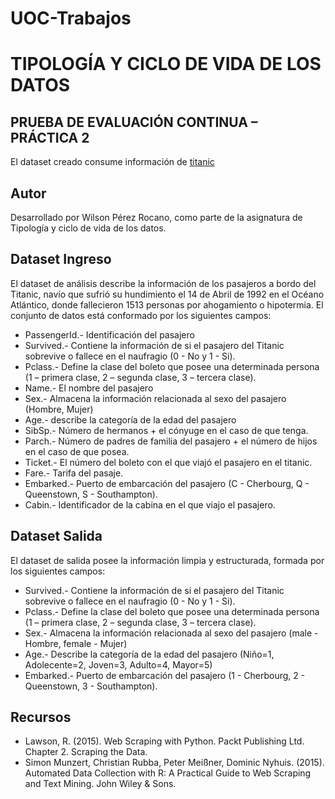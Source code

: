 # UOC-Trabajos
<h1>TIPOLOGÍA Y CICLO DE VIDA DE LOS DATOS</h1>

<h2>PRUEBA DE EVALUACIÓN CONTINUA – PRÁCTICA 2</h2>
El dataset creado consume información de <a href="https://www.kaggle.com/c/titanic/data">titanic</a>
<h2>Autor</h2>
Desarrollado por Wilson Pérez Rocano, como parte de la asignatura de Tipología y ciclo de vida de los datos.

<h2>Dataset Ingreso</h2>
El dataset de análisis describe la información de los pasajeros a bordo del Titanic, navío que sufrió su hundimiento el 14 de Abril de 1992 en el Océano Atlántico, donde fallecieron 1513 personas por ahogamiento o hipotermia. El conjunto de datos está conformado por los siguientes campos:

<UL>
<LI> PassengerId.- Identificación del pasajero
<LI> Survived.- Contiene la información de si el pasajero del Titanic sobrevive o fallece en el naufragio (0 - No y 1 - Si).
<LI> Pclass.- Define la clase del boleto que posee una determinada persona (1 – primera clase, 2 – segunda clase, 3 – tercera clase).
<LI> Name.- El nombre del pasajero
<LI> Sex.- Almacena la información relacionada al sexo del pasajero (Hombre, Mujer)
<LI> Age.- describe la categoría de la edad del pasajero
<LI> SibSp.- Número de hermanos + el cónyuge en el caso de que tenga.
<LI> Parch.- Número de padres de familia del pasajero + el número de hijos en el caso de que posea.
<LI> Ticket.-  El número del boleto con el que viajó el pasajero en el titanic.
<LI> Fare.- Tarifa del pasaje.
<LI> Embarked.- Puerto de embarcación del pasajero (C - Cherbourg, Q - Queenstown, S - Southampton).
<LI> Cabin.- Identificador de la cabina en el que viajo el pasajero.
</UL>
  
 <h2>Dataset Salida</h2>
El dataset de salida posee la información limpia y estructurada, formada por los siguientes campos:

<UL>
<LI> Survived.- Contiene la información de si el pasajero del Titanic sobrevive o fallece en el naufragio (0 - No y 1 - Si).
<LI> Pclass.- Define la clase del boleto que posee una determinada persona (1 – primera clase, 2 – segunda clase, 3 – tercera clase).
<LI> Sex.- Almacena la información relacionada al sexo del pasajero (male -Hombre, female - Mujer)
<LI> Age.- Describe la categoría de la edad del pasajero (Niño=1, Adolecente=2, Joven=3, Adulto=4, Mayor=5)
<LI> Embarked.- Puerto de embarcación del pasajero (1 - Cherbourg, 2 - Queenstown, 3 - Southampton).
</UL>
 
<h2>Recursos</h2>
<UL>
<LI>Lawson, R. (2015). Web Scraping with Python. Packt Publishing Ltd. Chapter 2.
Scraping the Data.
<LI>Simon Munzert, Christian Rubba, Peter Meißner, Dominic Nyhuis. (2015).
Automated Data Collection with R: A Practical Guide to Web Scraping and Text
Mining. John Wiley & Sons.
</UL>
